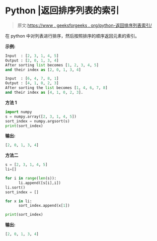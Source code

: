 # Python |返回排序列表的索引

> 原文:[https://www . geeksforgeeks . org/python-返回排序列表索引/](https://www.geeksforgeeks.org/python-returning-index-of-a-sorted-list/)

在 python 中对列表进行排序，然后按照排序的顺序返回元素的索引。

**示例:**

```py
Input  : [2, 3, 1, 4, 5] 
Output : [2, 0, 1, 3, 4]
After sorting list becomes [1, 2, 3, 4, 5] 
and their index as [2, 0, 1, 3, 4]

Input  : [6, 4, 7, 8, 1]
Output : [4, 1, 0, 2, 3]
After sorting the list becomes [1, 4, 6, 7, 8] 
and their index as [4, 1, 0, 2, 3].

```

**方法 1**

```py
import numpy
s = numpy.array([2, 3, 1, 4, 5])
sort_index = numpy.argsort(s)
print(sort_index)
```

**输出:**

```py
[2, 0, 1, 3, 4]

```

**方法二**

```py
s = [2, 3, 1, 4, 5]
li=[]

for i in range(len(s)):
      li.append([s[i],i])
li.sort()
sort_index = []

for x in li:
      sort_index.append(x[1])

print(sort_index)
```

**输出:**

```py
[2, 0, 1, 3, 4]
```